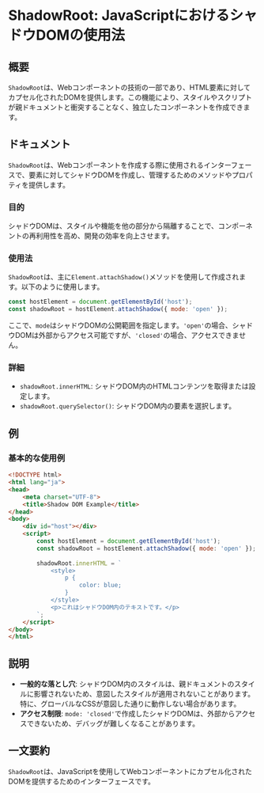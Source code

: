 <!--
Meta Description: # ShadowRoot: JavaScriptにおけるシャドウDOMの使用法 ## 概要 `ShadowRoot`は、Webコンポーネントの技術の一部であり、HTML要素に対してカプセル化されたDOMを提供します。この機能により、スタイルやスクリプトが親ドキュメントと衝突することなく、独立したコン...
Meta Keywords: shadowroot, const, hostelement, mode, html
-->

# ShadowRoot: JavaScriptにおけるシャドウDOMの使用法

## 概要
`ShadowRoot`は、Webコンポーネントの技術の一部であり、HTML要素に対してカプセル化されたDOMを提供します。この機能により、スタイルやスクリプトが親ドキュメントと衝突することなく、独立したコンポーネントを作成できます。

## ドキュメント
`ShadowRoot`は、Webコンポーネントを作成する際に使用されるインターフェースで、要素に対してシャドウDOMを作成し、管理するためのメソッドやプロパティを提供します。

### 目的
シャドウDOMは、スタイルや機能を他の部分から隔離することで、コンポーネントの再利用性を高め、開発の効率を向上させます。

### 使用法
`ShadowRoot`は、主に`Element.attachShadow()`メソッドを使用して作成されます。以下のように使用します。

```javascript
const hostElement = document.getElementById('host');
const shadowRoot = hostElement.attachShadow({ mode: 'open' });
```

ここで、`mode`はシャドウDOMの公開範囲を指定します。`'open'`の場合、シャドウDOMは外部からアクセス可能ですが、`'closed'`の場合、アクセスできません。

### 詳細
- `shadowRoot.innerHTML`: シャドウDOM内のHTMLコンテンツを取得または設定します。
- `shadowRoot.querySelector()`: シャドウDOM内の要素を選択します。

## 例
### 基本的な使用例
```html
<!DOCTYPE html>
<html lang="ja">
<head>
    <meta charset="UTF-8">
    <title>Shadow DOM Example</title>
</head>
<body>
    <div id="host"></div>
    <script>
        const hostElement = document.getElementById('host');
        const shadowRoot = hostElement.attachShadow({ mode: 'open' });
        
        shadowRoot.innerHTML = `
            <style>
                p {
                    color: blue;
                }
            </style>
            <p>これはシャドウDOM内のテキストです。</p>
        `;
    </script>
</body>
</html>
```

## 説明
- **一般的な落とし穴**: シャドウDOM内のスタイルは、親ドキュメントのスタイルに影響されないため、意図したスタイルが適用されないことがあります。特に、グローバルなCSSが意図した通りに動作しない場合があります。
- **アクセス制限**: `mode: 'closed'`で作成したシャドウDOMは、外部からアクセスできないため、デバッグが難しくなることがあります。

## 一文要約
`ShadowRoot`は、JavaScriptを使用してWebコンポーネントにカプセル化されたDOMを提供するためのインターフェースです。